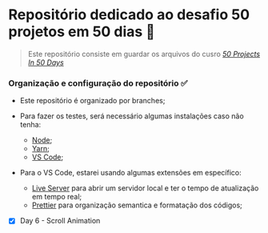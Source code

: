 # Repositório dedicado ao desafio 50 projetos em 50 dias 📅

> Este repositório consiste em guardar os arquivos do cusro _[50 Projects In 50 Days](https://www.udemy.com/course/50-projects-50-days/)_

### **Organização e configuração do repositório** ✅

- Este repositório é organizado por branches;
- Para fazer os testes, será necessário algumas instalações caso não tenha:
  - [Node](https://nodejs.org/en/);
  - [Yarn](https://classic.yarnpkg.com/pt-BR/docs/install/#windows-stable);
  - [VS Code](https://code.visualstudio.com/download);
  
- Para o VS Code, estarei usando algumas extensões em específico:
  - [Live Server](https://marketplace.visualstudio.com/items?itemName=ritwickdey.LiveServer) para abrir um servidor local e ter o tempo de atualização em tempo real;
  - [Prettier](https://marketplace.visualstudio.com/items?itemName=esbenp.prettier-vscode) para organização semantica e formatação dos códigos;

- [x] Day 6 - Scroll Animation
